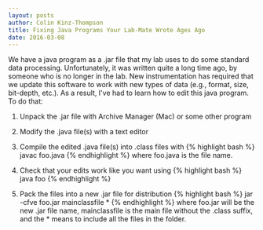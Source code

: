 ```yaml
---
layout: posts
author: Colin Kinz-Thompson
title: Fixing Java Programs Your Lab-Mate Wrote Ages Ago
date: 2016-03-08
---
```



We have a java program as a .jar file that my lab uses to do some standard data processing. Unfortunately, it was written quite a long time ago, by someone who is no longer in the lab. New instrumentation has required that we update this software to work with new types of data (e.g., format, size, bit-depth, etc.). As a result, I've had to learn how to edit this java program. To do that:

1) Unpack the .jar file with Archive Manager (Mac) or some other program


2) Modify the .java file(s) with a text editor


3) Compile the edited .java file(s) into .class files with
{% highlight bash %}
javac foo.java
{% endhighlight %}
where foo.java is the file name.


4) Check that your edits work like you want using
{% highlight bash %}
java foo
{% endhighlight %}


5) Pack the files into a new .jar file for distribution
{% highlight bash %}
jar -cfve foo.jar mainclassfile *
{% endhighlight %}
where foo.jar will be the new .jar file name, mainclassfile is the main file without the .class suffix, and the * means to include all the files in the folder.
